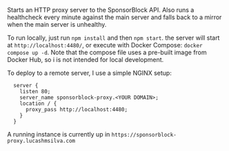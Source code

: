 Starts an HTTP proxy server to the SponsorBlock API. Also runs a healthcheck every minute against the main server and falls back to a mirror when the main server is unhealthy.

To run locally, just run `npm install` and then `npm start`. the server will start at `http://localhost:4480/`, or execute with Docker Compose: `docker compose up -d`. Note that the compose file uses a pre-built image from Docker Hub, so i is not intended for local development.

To deploy to a remote server, I use a simple NGINX setup:
```
  server {
    listen 80;
    server_name sponsorblock-proxy.<YOUR DOMAIN>;
    location / {
      proxy_pass http://localhost:4480;
    }
  }
```
A running instance is currently up in `https://sponsorblock-proxy.lucashmsilva.com`
